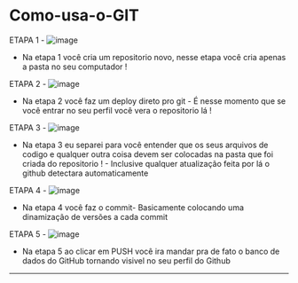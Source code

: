 # Como-usa-o-GIT
ETAPA 1 - ![image](https://user-images.githubusercontent.com/97459786/227805699-7ae751a4-05ab-4005-8aa3-bf905e86d52d.png)
- Na etapa 1 você cria um repositorio novo, nesse etapa você cria apenas a pasta no seu computador !

ETAPA 2 - ![image](https://user-images.githubusercontent.com/97459786/227805718-2345777f-7859-42c5-af21-e8e68660b61b.png)
- Na etapa 2 você faz um deploy direto pro git - É nesse momento que se você entrar no seu perfil você vera o repositorio lá ! 

ETAPA 3 - ![image](https://user-images.githubusercontent.com/97459786/227805740-0927d2af-05f3-4391-a26b-1e1e89b8cf7e.png)
- Na etapa 3 eu separei para você entender que os seus arquivos de codigo e qualquer outra coisa devem ser colocadas na pasta que foi criada do repositorio ! - Inclusive qualquer atualização feita por lá o github detectara automaticamente

ETAPA 4 - ![image](https://user-images.githubusercontent.com/97459786/227805754-185f8aa5-7d29-413c-99bd-12e64bf86dc6.png)
- Na etapa 4 você faz o commit- Basicamente colocando uma dinamização de  versões a cada commit


ETAPA 5 - ![image](https://user-images.githubusercontent.com/97459786/227805758-38bdbf34-18ef-4b7c-80d3-9ed31e0b8b48.png)
- Na etapa 5 ao clicar em PUSH você ira mandar pra de fato o banco de dados do GitHub tornando visivel no seu perfil do Github
------------------------------------------------------------------------------------------------------------------------------------------------------------------------
